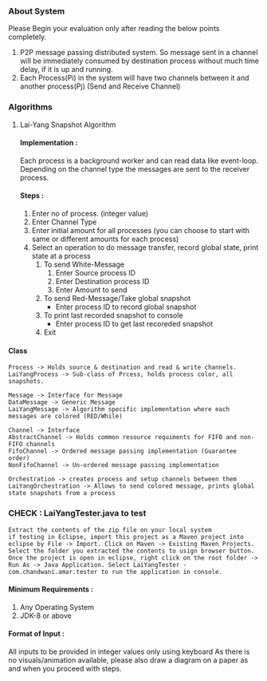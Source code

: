 ### About System
Please Begin your evaluation only after reading the below points completely.
1. P2P message passing distributed system. So message sent in a channel will be immediately consumed by destination process without much time delay, if it is up and running.
2. Each Process(Pi) in the system will have two channels between it and another process(Pj) (Send and Receive Channel)

### Algorithms
1. Lai-Yang Snapshot Algorithm
   #### Implementation :
   Each process is a background worker and can read data like event-loop. Depending on the channel type the messages are sent to the receiver process. 
   #### Steps :
    1. Enter no of process. (integer value)
    2. Enter Channel Type 
    3. Enter initial amount for all processes (you can choose to start with same or different amounts for each process)
    4. Select an operation to do message transfer, record global state, print state at a process
        1. To send White-Message
            1. Enter Source process ID
            2. Enter Destination process ID
            3. Enter Amount to send
        2. To send Red-Message/Take global snapshot
            * Enter process ID to record global snapshot
        3. To print last recorded snapshot to console
            * Enter process ID to get last recoreded snapshot
        4. Exit

#### Class
    Process -> Holds source & destination and read & write channels.
    LaiYangProcess -> Sub-class of Prcess, holds process color, all snapshots.
    
    Message -> Interface for Message
    DataMessage -> Generic Message
    LaiYangMessage -> Algorithm specific implementation where each messages are colored (RED/While)

    Channel -> Interface
    AbstractChannel -> Holds common resource requiments for FIF0 and non-FIFO channels
    FifoChannel -> Ordered message passing implementation (Guarantee order)
    NonFifoChannel -> Un-ordered message passing implementation
    
    Orchestration -> creates process and setup channels between them
    LaiYangOrchestration -> Allows to send colored message, prints global state snapshots from a process

### CHECK : LaiYangTester.java to test
    Extract the contents of the zip file on your local system
    if testing in Eclipse, import this project as a Maven project into eclipse by File -> Import. Click on Maven -> Existing Maven Projects. Select the folder you extracted the contents to usign browser button.
    Once the project is open in eclipse, right click on the root folder -> Run As -> Java Application. Select LaiYangTester - com.chandwani.amar.tester to run the application in console.

#### Minimum Requirements :
1. Any Operating System
2. JDK-8 or above

#### Format of Input :
All inputs to be provided in integer values only using keyboard
As there is no visuals/animation available, please also draw a diagram on a paper as and when you proceed with steps.